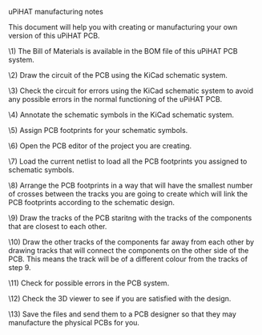 ﻿uPiHAT manufacturing notes

This document will help you with creating or manufacturing your own version of this uPiHAT PCB.

\1) The Bill of Materials is available in the BOM file of this uPiHAT PCB system.

\2) Draw the circuit of the PCB using the KiCad schematic system. 

\3) Check the circuit for errors using the KiCad schematic system to avoid any possible errors in the normal functioning of the uPiHAT PCB.

\4) Annotate the schematic symbols in the KiCad schematic system.

\5) Assign PCB footprints for your schematic symbols. 

\6) Open the PCB editor of the project you are creating. 

\7) Load the current netlist to load all the PCB footprints you assigned to schematic symbols.

\8) Arrange the PCB footprints in a way that will have the smallest number of crosses between the tracks you are going to create which will link the PCB footprints according to the schematic design.

\9) Draw the tracks of the PCB staritng with the tracks of the components that are closest to each other. 

\10) Draw the other tracks of the components far away from each other by drawing tracks that will connect the components on the other side of the PCB. This means the track will be of a different colour from the tracks of step 9.

\11) Check for possible errors in the PCB system.

\12) Check the 3D viewer to see if you are satisfied with the design. 

\13) Save the files and send them to a PCB designer so that they may manufacture the physical PCBs for you.
